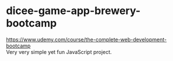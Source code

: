 # dicee-game-app-brewery-bootcamp
https://www.udemy.com/course/the-complete-web-development-bootcamp <br>
Very very simple yet fun JavaScript project. <br>
